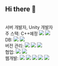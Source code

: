 ## Hi there 👋

<!--
**limyt0/limyt0** is a ✨ _special_ ✨ repository because its `README.md` (this file) appears on your GitHub profile.

Here are some ideas to get you started:

- 🔭 I’m currently working on ...
- 🌱 I’m currently learning ...
- 👯 I’m looking to collaborate on ...
- 🤔 I’m looking for help with ...
- 💬 Ask me about ...
- 📫 How to reach me: ...
- 😄 Pronouns: ...
- ⚡ Fun fact: ...
-->

<div> 
  <br> 서버 개발자, Unity 개발자
  <br> 주 스택: C++예정
  <img src="https://img.shields.io/badge/c%23-%23239120.svg?style=flat&logo=c-sharp&logoColor=white">
  <img src="https://img.shields.io/badge/unity-%23000000.svg?style=flat&logo=unity&logoColor=white">
  <br> DB:
  <img src="https://img.shields.io/badge/mysql-4479A1?style=flat&logo=mysql&logoColor=white">
  <img src="https://img.shields.io/badge/mariaDB-003545?style=flat&logo=mariaDB&logoColor=white">
  <br> 버전 관리: 
  <img src="https://img.shields.io/badge/github-181717?style=flat&logo=github&logoColor=white">
  <img src="https://img.shields.io/badge/git-F05032?style=flat&logo=git&logoColor=white">
  <img src="https://img.shields.io/badge/gitlab-%23181717.svg?style=flat&logo=gitlab&logoColor=white">
  <br> 협업: 
  <img src="https://img.shields.io/badge/jira-%230A0FFF.svg?style=flat&logo=jira&logoColor=white">
  <img src="https://img.shields.io/badge/Notion-%23000000.svg?style=flat&logo=notion&logoColor=white">
  <br> 웹개발:  
  <img src="https://img.shields.io/badge/java-007396?style=flat&logo=java&logoColor=white">
  <img src="https://img.shields.io/badge/html5-E34F26?style=flat&logo=html5&logoColor=white">
  <img src="https://img.shields.io/badge/css-1572B6?style=flat&logo=css3&logoColor=white">
  <img src="https://img.shields.io/badge/javascript-F7DF1E?style=flat&logo=javascript&logoColor=black">
  <img src="https://img.shields.io/badge/bootstrap-7952B3?style=flat&logo=bootstrap&logoColor=white">
</div>



